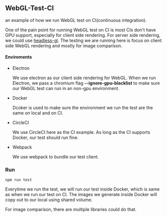 ## WebGL-Test-CI
an example of how we run WebGL test on CI(continuous integration).

One of the pain point for running WebGL test on CI is most CIs don't have GPU support, especially for client side rendering. For server side rendering, we could use [headless-gl](https://github.com/stackgl/headless-gl). The testing we are running here is focus on client side WebGL rendering and mostly for image comparison.


#### Enviroments
* Electron

	We use electron as our client side rendering for WebGL. When we run Electron, we pass a chromium flag **--ignore-gpu-blacklist** to make sure our WebGL test can run in an non-gpu environment.

* Docker

	Dcoker is used to make sure the environment we run the test are the same on local and on CI.

* CircleCI

	We use CircleCI here as the CI example. As long as the CI supports Docker, our test should run fine.

* Webpack

	We use webpack to bundle our test client.


### Run

``` npm run test ```

Everytime we run the test, we will run our test inside Docker, which is same as when we run our test on CI. The images we generate inside Docker will copy out to our local using shared volume.

For image comparison, there are multiple libraries could do that.
